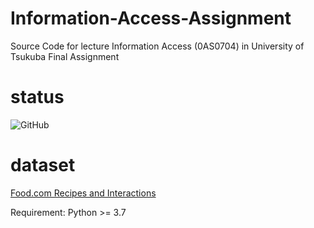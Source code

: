 # Information-Access-Assignment
Source Code for lecture Information Access (0AS0704) in University of Tsukuba Final Assignment

# status

![GitHub](https://img.shields.io/github/license/junj2ejj/Information-Access-Assignment?style=flat-square)

# dataset
[Food.com Recipes and Interactions](https://www.kaggle.com/shuyangli94/food-com-recipes-and-user-interactions)

Requirement:
Python >= 3.7


